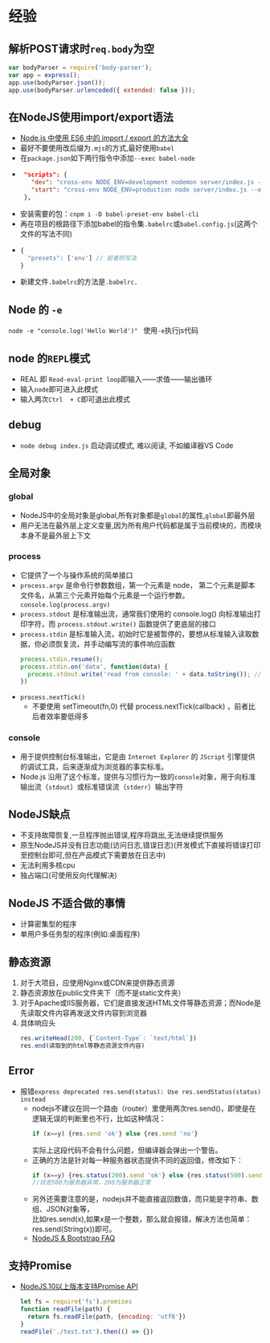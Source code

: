 # 经验

## 解析POST请求时`req.body`为空
```js
var bodyParser = require('body-parser');	
var app = express();	
app.use(bodyParser.json());
app.use(bodyParser.urlencoded({ extended: false }));
```

## 在NodeJS使用import/export语法
- [Node.js 中使用 ES6 中的 import / export 的方法大全](https://www.jianshu.com/p/ce92a09ad6eb)
- 最好不要使用改后缀为`.mjs`的方式,最好使用`babel`
- 在`package.json`如下两行指令中添加`--exec babel-node`
*  ```json
    "scripts": {
      "dev": "cross-env NODE_ENV=development nodemon server/index.js --watch server --exec babel-node",
      "start": "cross-env NODE_ENV=production node server/index.js --exec babel-node",
    },
    ```
  * 安装需要的包：`cnpm i -D babel-preset-env babel-cli`  
  * 再在项目的根路径下添加babel的指令集`.babelrc`或`babel.config.js`(这两个文件的写法不同)
  * ```js
    {
      "presets": ['env'] // 前者的写法
    }
    ```
  * 新建文件`.babelrc`的方法是`.babelrc.`

## Node 的 `-e`
`node -e "console.log('Hello World')" `  使用`-e`执行js代码

## node 的`REPL`模式
- REAL 即 `Read-eval-print loop`即输入——求值——输出循环  
- 输入`node`即可进入此模式
- 输入两次`Ctrl  + C`即可退出此模式

## debug
- `node debug index.js` 启动调试模式, 难以阅读, 不如编译器VS Code

## 全局对象
### global
- NodeJS中的全局对象是global,所有对象都是`global`的属性,`global`即最外层
- 用户无法在最外层上定义变量,因为所有用户代码都是属于当前模块的，而模块本身不是最外层上下文
### process
- 它提供了一个与操作系统的简单接口
- `process.argv` 是命令行参数数组，第一个元素是 node， 第二个元素是脚本文件名，从第三个元素开始每个元素是一个运行参数。  
  `console.log(process.argv)`
- `process.stdout` 是标准输出流，通常我们使用的  console.log() 向标准输出打印字符，而  `process.stdout.write()` 函数提供了更底层的接口
- `process.stdin` 是标准输入流，初始时它是被暂停的，要想从标准输入读取数据，你必须恢复流，并手动编写流的事件响应函数
  ```js
  process.stdin.resume();
  process.stdin.on('data', function(data) {
    process.stdout.write('read from console: ' + data.toString()); // 运行后在控制台内输入内容
  })
  ```
- `process.nextTick()`
  * 不要使用 setTimeout(fn,0) 代替 process.nextTick(callback) ，前者比后者效率要低得多
### console
- 用于提供控制台标准输出，它是由 `Internet Explorer` 的 `JScript` 引擎提供的调试工具，后来逐渐成为浏览器的事实标准。
- Node.js 沿用了这个标准，提供与习惯行为一致的`console`对象，用于向标准输出流（`stdout`）或标准错误流（`stderr`）输出字符

## NodeJS缺点
- 不支持故障恢复,一旦程序抛出错误,程序将跳出,无法继续提供服务
- 原生NodeJS并没有日志功能(访问日志,错误日志)(开发模式下直接将错误打印至控制台即可,但在产品模式下需要放在日志中)
- 无法利用多核cpu
- 独占端口(可使用反向代理解决)

## NodeJS 不适合做的事情
- 计算密集型的程序
- 单用户多任务型的程序(例如:桌面程序)

## 静态资源
1. 对于大项目，应使用Nginx或CDN来提供静态资源
2. 静态资源放在public文件夹下（而不是static文件夹）
3. 对于Apache或IIS服务器，它们是直接发送HTML文件等静态资源；而Node是先读取文件内容再发送文件内容到浏览器
4. 具体响应头
   ```js
   res.writeHead(200, {`Content-Type`: `text/html`})
   res.end(读取到的html等静态资源文件内容)
   ```

## Error
- 报错`express deprecated res.send(status): Use res.sendStatus(status) instead `
  * nodejs不建议在同一个路由（router）里使用两次res.send()，即使是在逻辑无误的判断里也不行，比如这种情况：
    ```js
    if (x==y) {res.send 'ok'} else {res.send 'no'}
    ```
    实际上这段代码不会有什么问题，但编译器会弹出一个警告。
  * 正确的方法是针对每一种服务器状态提供不同的返回值，修改如下：
    ```js
    if (x==y) {res.status(200).send 'ok'} else {res.status(500).send 'no'} 
    //状态500为服务器异常，200为服务器正常
    ```
  * 另外还需要注意的是，nodejs并不能直接返回数值，而只能是字符串、数组、JSON对象等，  
    比如res.send(x),如果x是一个整数，那么就会报错，解决方法也简单：res.send(String(x))即可。
  * [NodeJS & Bootstrap FAQ](https://blog.csdn.net/rockage/article/details/79441351)

## 支持Promise
- [NodeJS.10以上版本支持Promise API](http://nodejs.cn/api/fs.html#fs_fs_promises_api)
  ```js
  let fs = require('fs').promises
  function readFile(path) {
    return fs.readFile(path, {encoding: 'utf8'})
  }
  readFile('./test.txt').then(() => {})
  ```